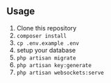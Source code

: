 
## Usage

1. Clone this repository
2. `composer install`
3. `cp .env.example .env`
4. setup your database
5. `php artisan migrate`
6. `php artisan key:generate`
7. `php artisan websockets:serve`
